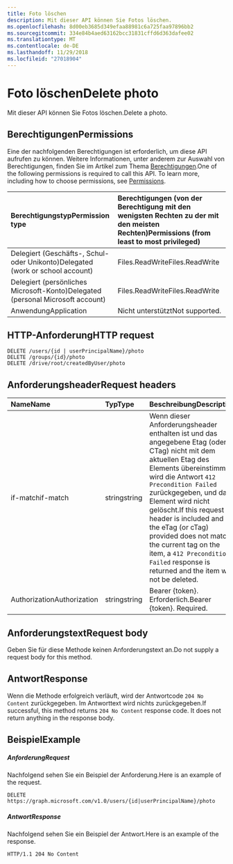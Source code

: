 ```yaml
---
title: Foto löschen
description: Mit dieser API können Sie Fotos löschen.
ms.openlocfilehash: 8d00eb3685d349efaa88981c6a725faa97896bb2
ms.sourcegitcommit: 334e84b4aed63162bcc31831cffd6d363dafee02
ms.translationtype: MT
ms.contentlocale: de-DE
ms.lasthandoff: 11/29/2018
ms.locfileid: "27018904"
---
```

# <a name="delete-photo"></a><span data-ttu-id="284ab-103">Foto löschen</span><span class="sxs-lookup"><span data-stu-id="284ab-103">Delete photo</span></span>

<span data-ttu-id="284ab-104">Mit dieser API können Sie Fotos löschen.</span><span class="sxs-lookup"><span data-stu-id="284ab-104">Delete a photo.</span></span>
## <a name="permissions"></a><span data-ttu-id="284ab-105">Berechtigungen</span><span class="sxs-lookup"><span data-stu-id="284ab-105">Permissions</span></span>
<span data-ttu-id="284ab-p101">Eine der nachfolgenden Berechtigungen ist erforderlich, um diese API aufrufen zu können. Weitere Informationen, unter anderem zur Auswahl von Berechtigungen, finden Sie im Artikel zum Thema [Berechtigungen](/graph/permissions-reference).</span><span class="sxs-lookup"><span data-stu-id="284ab-p101">One of the following permissions is required to call this API. To learn more, including how to choose permissions, see [Permissions](/graph/permissions-reference).</span></span>

|<span data-ttu-id="284ab-108">Berechtigungstyp</span><span class="sxs-lookup"><span data-stu-id="284ab-108">Permission type</span></span>      | <span data-ttu-id="284ab-109">Berechtigungen (von der Berechtigung mit den wenigsten Rechten zu der mit den meisten Rechten)</span><span class="sxs-lookup"><span data-stu-id="284ab-109">Permissions (from least to most privileged)</span></span>              |
|:--------------------|:---------------------------------------------------------|
|<span data-ttu-id="284ab-110">Delegiert (Geschäfts-, Schul- oder Unikonto)</span><span class="sxs-lookup"><span data-stu-id="284ab-110">Delegated (work or school account)</span></span> | <span data-ttu-id="284ab-111">Files.ReadWrite</span><span class="sxs-lookup"><span data-stu-id="284ab-111">Files.ReadWrite</span></span>    |
|<span data-ttu-id="284ab-112">Delegiert (persönliches Microsoft-Konto)</span><span class="sxs-lookup"><span data-stu-id="284ab-112">Delegated (personal Microsoft account)</span></span> | <span data-ttu-id="284ab-113">Files.ReadWrite</span><span class="sxs-lookup"><span data-stu-id="284ab-113">Files.ReadWrite</span></span>    |
|<span data-ttu-id="284ab-114">Anwendung</span><span class="sxs-lookup"><span data-stu-id="284ab-114">Application</span></span> | <span data-ttu-id="284ab-115">Nicht unterstützt</span><span class="sxs-lookup"><span data-stu-id="284ab-115">Not supported.</span></span> |

## <a name="http-request"></a><span data-ttu-id="284ab-116">HTTP-Anforderung</span><span class="sxs-lookup"><span data-stu-id="284ab-116">HTTP request</span></span>
<!-- { "blockType": "ignored" } -->
```http
DELETE /users/{id | userPrincipalName}/photo
DELETE /groups/{id}/photo
DELETE /drive/root/createdByUser/photo

```
## <a name="request-headers"></a><span data-ttu-id="284ab-117">Anforderungsheader</span><span class="sxs-lookup"><span data-stu-id="284ab-117">Request headers</span></span>
| <span data-ttu-id="284ab-118">Name</span><span class="sxs-lookup"><span data-stu-id="284ab-118">Name</span></span>       | <span data-ttu-id="284ab-119">Typ</span><span class="sxs-lookup"><span data-stu-id="284ab-119">Type</span></span> | <span data-ttu-id="284ab-120">Beschreibung</span><span class="sxs-lookup"><span data-stu-id="284ab-120">Description</span></span>|
|:---------------|:--------|:----------|
| <span data-ttu-id="284ab-121">if-match</span><span class="sxs-lookup"><span data-stu-id="284ab-121">if-match</span></span>  | <span data-ttu-id="284ab-122">string</span><span class="sxs-lookup"><span data-stu-id="284ab-122">string</span></span>  | <span data-ttu-id="284ab-123">Wenn dieser Anforderungsheader enthalten ist und das angegebene Etag (oder CTag) nicht mit dem aktuellen Etag des Elements übereinstimmt, wird die Antwort `412 Precondition Failed` zurückgegeben, und das Element wird nicht gelöscht.</span><span class="sxs-lookup"><span data-stu-id="284ab-123">If this request header is included and the eTag (or cTag) provided does not match the current tag on the item, a `412 Precondition Failed` response is returned and the item will not be deleted.</span></span>|
| <span data-ttu-id="284ab-124">Authorization</span><span class="sxs-lookup"><span data-stu-id="284ab-124">Authorization</span></span>  | <span data-ttu-id="284ab-125">string</span><span class="sxs-lookup"><span data-stu-id="284ab-125">string</span></span>  | <span data-ttu-id="284ab-p102">Bearer {token}. Erforderlich.</span><span class="sxs-lookup"><span data-stu-id="284ab-p102">Bearer {token}. Required.</span></span> |

## <a name="request-body"></a><span data-ttu-id="284ab-128">Anforderungstext</span><span class="sxs-lookup"><span data-stu-id="284ab-128">Request body</span></span>
<span data-ttu-id="284ab-129">Geben Sie für diese Methode keinen Anforderungstext an.</span><span class="sxs-lookup"><span data-stu-id="284ab-129">Do not supply a request body for this method.</span></span>

## <a name="response"></a><span data-ttu-id="284ab-130">Antwort</span><span class="sxs-lookup"><span data-stu-id="284ab-130">Response</span></span>

<span data-ttu-id="284ab-p103">Wenn die Methode erfolgreich verläuft, wird der Antwortcode `204 No Content` zurückgegeben. Im Antworttext wird nichts zurückgegeben.</span><span class="sxs-lookup"><span data-stu-id="284ab-p103">If successful, this method returns `204 No Content` response code. It does not return anything in the response body.</span></span>

## <a name="example"></a><span data-ttu-id="284ab-133">Beispiel</span><span class="sxs-lookup"><span data-stu-id="284ab-133">Example</span></span>
##### <a name="request"></a><span data-ttu-id="284ab-134">Anforderung</span><span class="sxs-lookup"><span data-stu-id="284ab-134">Request</span></span>
<span data-ttu-id="284ab-135">Nachfolgend sehen Sie ein Beispiel der Anforderung.</span><span class="sxs-lookup"><span data-stu-id="284ab-135">Here is an example of the request.</span></span>
<!-- {
  "blockType": "request",
"name": "delete_photo"
}-->
```http
DELETE https://graph.microsoft.com/v1.0/users/{id|userPrincipalName}/photo
```
##### <a name="response"></a><span data-ttu-id="284ab-136">Antwort</span><span class="sxs-lookup"><span data-stu-id="284ab-136">Response</span></span>
<span data-ttu-id="284ab-137">Nachfolgend sehen Sie ein Beispiel der Antwort.</span><span class="sxs-lookup"><span data-stu-id="284ab-137">Here is an example of the response.</span></span>
<!-- {
  "blockType": "response",
  "truncated": false
} -->
```http
HTTP/1.1 204 No Content
```

<!-- uuid: 8fcb5dbc-d5aa-4681-8e31-b001d5168d79
2015-10-25 14:57:30 UTC -->
<!-- {
  "type": "#page.annotation",
  "description": "Delete photo",
  "keywords": "",
  "section": "documentation",
  "tocPath": ""
}-->
